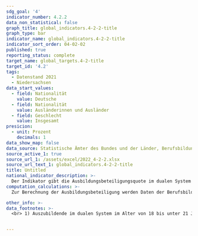 ```yaml
---
sdg_goal: '4'
indicator_number: 4.2.2
data_non_statistical: false
graph_title: global_indicators.4-2-2-title
graph_type: bar
indicator_name: global_indicators.4-2-2-title
indicator_sort_order: 04-02-02
published: true
reporting_status: complete
target_name: global_targets.4-2-title
target_id: '4.2'
tags:
  - Datenstand 2021
  - Niedersachsen
data_start_values:
  - field: Nationalität
    value: Deutsche
  - field: Nationalität
    value: Ausländerinnen und Ausländer
  - field: Geschlecht
    value: Insgesamt
presicion:
  - unit: Prozent
    decimals: 1
data_show_map: false
data_source: Statistische Ämter des Bundes und der Länder, Berufsbildungsstatistik
source_active_1: true
source_url_1: /assets/excel/2022_4-2-2.xlsx
source_url_text_1: global_indicators.4-2-2-title
title: Untitled
national_indicator_description: >-
  Der Indikator gibt die Ausbildungsbeteiligungsquote im dualen System nach Geschlecht und Nationalität an. Er ermöglicht einen Einblick in die Partizipation an der beruflichen Ausbildung von deutschen und ausländischen Staatsangehörigen.
computation_calculations: >-
  Zur Berechnung der Ausbildungsbeteiligung werden Daten der Berufsbildungsstatistik der Statistischen Ämter des Bundes und der Länder sowie Daten der Bevölkerungsfortschreibung verwendet (Stichtag 31. Dezember). Errechnet wird die hier verwendete Ausbildungsquote, indem die Zahl der 18- bis unter 21-Jährigen in einem Ausbildungsvertrag auf die Zahl der Personen in der Wohnbevölkerung mit entsprechendem Alter (laut Bevölkerungsfortschreibung) bezogen wird. Diese auf einer vereinfachten Berechnung beruhende Quote ist nicht mit der Ausbildungsbeteiligungsquote des Bundesinstitutes für Berufsbildung (BiBB) bzw. mit der sogenannten Ausbildungsanfängerquote vergleichbar, da sie im Gegensatz zu den Berechnungen des BiBB nicht ausschließlich die neu abgeschlossenen, sondern vielmehr alle laufenden Ausbildungsverträge berücksichtigt. Die Berechnung der Ausbildungsbeteiligungsquote erfolgte nach dem Quotensummenverfahren: Es wird zunächst für die einzelnen Altersjahrgänge der Anteil der Personen in einem Ausbildungsverhältnis berechnet. Diese Anteile werden anschließend addiert und bilden die hier angegebene Quote."

other_info: >-
data_footnotes: >-
  <br> 1) Auszubildende im dualen System im Alter von 18 bis unter 21 Jahren bezogen auf die Bevölkerungsgruppe im gleichen Alter am 31.12 des jeweiligen Jahres.


---
```

